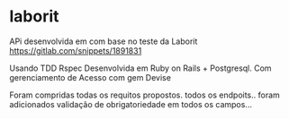 # laborit

APi desenvolvida em com base no teste da Laborit 
https://gitlab.com/snippets/1891831

Usando TDD Rspec 
Desenvolvida em Ruby on Rails + Postgresql. 
Com gerenciamento de Acesso com gem Devise

Foram compridas todas os requitos propostos. 
todos os endpoits..
foram adicionados validação de obrigatoriedade em todos os campos... 
